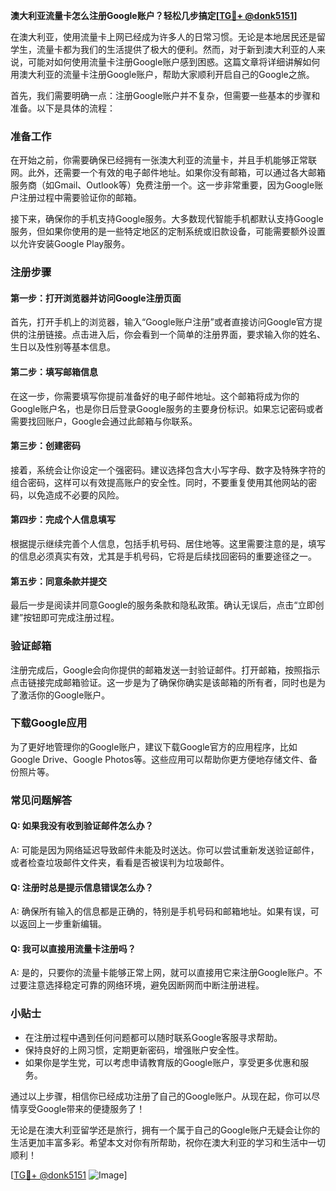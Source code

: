 **澳大利亚流量卡怎么注册Google账户？轻松几步搞定[[TG💪+ @donk5151](https://t.me/s/donk5151)]**

在澳大利亚，使用流量卡上网已经成为许多人的日常习惯。无论是本地居民还是留学生，流量卡都为我们的生活提供了极大的便利。然而，对于新到澳大利亚的人来说，可能对如何使用流量卡注册Google账户感到困惑。这篇文章将详细讲解如何用澳大利亚的流量卡注册Google账户，帮助大家顺利开启自己的Google之旅。

首先，我们需要明确一点：注册Google账户并不复杂，但需要一些基本的步骤和准备。以下是具体的流程：

### 准备工作

在开始之前，你需要确保已经拥有一张澳大利亚的流量卡，并且手机能够正常联网。此外，还需要一个有效的电子邮件地址。如果你没有邮箱，可以通过各大邮箱服务商（如Gmail、Outlook等）免费注册一个。这一步非常重要，因为Google账户注册过程中需要验证你的邮箱。

接下来，确保你的手机支持Google服务。大多数现代智能手机都默认支持Google服务，但如果你使用的是一些特定地区的定制系统或旧款设备，可能需要额外设置以允许安装Google Play服务。

### 注册步骤

#### 第一步：打开浏览器并访问Google注册页面

首先，打开手机上的浏览器，输入“Google账户注册”或者直接访问Google官方提供的注册链接。点击进入后，你会看到一个简单的注册界面，要求输入你的姓名、生日以及性别等基本信息。

#### 第二步：填写邮箱信息

在这一步，你需要填写你提前准备好的电子邮件地址。这个邮箱将成为你的Google账户名，也是你日后登录Google服务的主要身份标识。如果忘记密码或者需要找回账户，Google会通过此邮箱与你联系。

#### 第三步：创建密码

接着，系统会让你设定一个强密码。建议选择包含大小写字母、数字及特殊字符的组合密码，这样可以有效提高账户的安全性。同时，不要重复使用其他网站的密码，以免造成不必要的风险。

#### 第四步：完成个人信息填写

根据提示继续完善个人信息，包括手机号码、居住地等。这里需要注意的是，填写的信息必须真实有效，尤其是手机号码，它将是后续找回密码的重要途径之一。

#### 第五步：同意条款并提交

最后一步是阅读并同意Google的服务条款和隐私政策。确认无误后，点击“立即创建”按钮即可完成注册过程。

### 验证邮箱

注册完成后，Google会向你提供的邮箱发送一封验证邮件。打开邮箱，按照指示点击链接完成邮箱验证。这一步是为了确保你确实是该邮箱的所有者，同时也是为了激活你的Google账户。

### 下载Google应用

为了更好地管理你的Google账户，建议下载Google官方的应用程序，比如Google Drive、Google Photos等。这些应用可以帮助你更方便地存储文件、备份照片等。

### 常见问题解答

#### Q: 如果我没有收到验证邮件怎么办？
A: 可能是因为网络延迟导致邮件未能及时送达。你可以尝试重新发送验证邮件，或者检查垃圾邮件文件夹，看看是否被误判为垃圾邮件。

#### Q: 注册时总是提示信息错误怎么办？
A: 确保所有输入的信息都是正确的，特别是手机号码和邮箱地址。如果有误，可以返回上一步重新编辑。

#### Q: 我可以直接用流量卡注册吗？
A: 是的，只要你的流量卡能够正常上网，就可以直接用它来注册Google账户。不过要注意选择稳定可靠的网络环境，避免因断网而中断注册进程。

### 小贴士

- 在注册过程中遇到任何问题都可以随时联系Google客服寻求帮助。
- 保持良好的上网习惯，定期更新密码，增强账户安全性。
- 如果你是学生党，可以考虑申请教育版的Google账户，享受更多优惠和服务。

通过以上步骤，相信你已经成功注册了自己的Google账户。从现在起，你可以尽情享受Google带来的便捷服务了！

无论是在澳大利亚留学还是旅行，拥有一个属于自己的Google账户无疑会让你的生活更加丰富多彩。希望本文对你有所帮助，祝你在澳大利亚的学习和生活中一切顺利！

[[TG💪+ @donk5151](https://t.me/s/donk5151) ![Image](https://i.postimg.cc/rwNCRYN7/Snipaste-2025-04-30-17-27-05.png)]